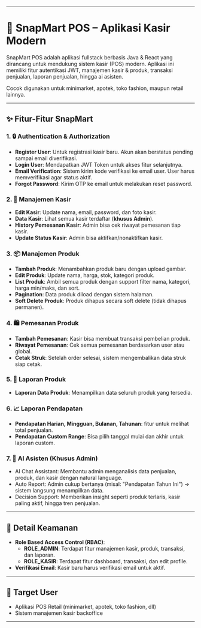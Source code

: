 ﻿
---

# 🛒 SnapMart POS – Aplikasi Kasir Modern

SnapMart POS adalah aplikasi fullstack berbasis Java & React yang dirancang untuk mendukung sistem kasir (POS) modern.
Aplikasi ini memiliki fitur autentikasi JWT, manajemen kasir & produk, transaksi penjualan, laporan penjualan, hingga ai asisten.

Cocok digunakan untuk minimarket, apotek, toko fashion, maupun retail lainnya.

---

## ✨ Fitur-Fitur SnapMart

### 1. 🔒 Authentication & Authorization

- **Register User**: Untuk registrasi kasir baru. Akun akan berstatus pending sampai email diverifikasi.
- **Login User**: Mendapatkan JWT Token untuk akses fitur selanjutnya.
- **Email Verification**: Sistem kirim kode verifikasi ke email user. User harus memverifikasi agar status aktif.
- **Forgot Password**: Kirim OTP ke email untuk melakukan reset password.

### 2. 👥 Manajemen Kasir

- **Edit Kasir**: Update nama, email, password, dan foto kasir.
- **Data Kasir**: Lihat semua kasir terdaftar (**khusus Admin**).
- **History Pemesanan Kasir**: Admin bisa cek riwayat pemesanan tiap kasir.
- **Update Status Kasir**: Admin bisa aktifkan/nonaktifkan kasir.

### 3. 📦 Manajemen Produk

- **Tambah Produk**: Menambahkan produk baru dengan upload gambar.
- **Edit Produk**: Update nama, harga, stok, kategori produk.
- **List Produk**: Ambil semua produk dengan support filter nama, kategori, harga min/maks, dan sort.
- **Pagination**: Data produk diload dengan sistem halaman.
- **Soft Delete Produk**: Produk dihapus secara soft delete (tidak dihapus permanen).

### 4. 🛍️ Pemesanan Produk

- **Tambah Pemesanan**: Kasir bisa membuat transaksi pembelian produk.
- **Riwayat Pemesanan**: Cek semua pemesanan berdasarkan user atau global.
- **Cetak Struk**: Setelah order selesai, sistem mengembalikan data struk siap cetak.

### 5. 📑 Laporan Produk

- **Laporan Data Produk**: Menampilkan data seluruh produk yang tersedia.

### 6. 📈 Laporan Pendapatan

- **Pendapatan Harian, Mingguan, Bulanan, Tahunan**: fitur untuk melihat total penjualan.
- **Pendapatan Custom Range**: Bisa pilih tanggal mulai dan akhir untuk laporan custom.

### 7. 🤖 AI Asisten (Khusus Admin)

- AI Chat Assistant: Membantu admin menganalisis data penjualan, produk, dan kasir dengan natural language.
- Auto Report: Admin cukup bertanya (misal: "Pendapatan Tahun Ini") → sistem langsung menampilkan data.
- Decision Support: Memberikan insight seperti produk terlaris, kasir paling aktif, hingga tren penjualan.

---

## 🧠 Detail Keamanan

- **Role Based Access Control (RBAC)**:
  - **ROLE_ADMIN**: Terdapat fitur manajemen kasir, produk, transaksi, dan laporan.
  - **ROLE_KASIR**: Terdapat fitur dashboard, transaksi, dan edit profile.
- **Verifikasi Email**: Kasir baru harus verifikasi email untuk aktif.

---

## 🎯 Target User

- Aplikasi POS Retail (minimarket, apotek, toko fashion, dll)
- Sistem manajemen kasir backoffice

---

